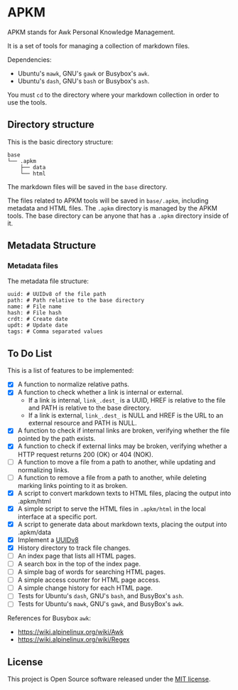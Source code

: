 APKM
======================================================

APKM stands for Awk Personal Knowledge Management.

It is a set of tools for managing a collection of markdown files.

Dependencies:

* Ubuntu's `mawk`, GNU's `gawk` or Busybox's `awk`.
* Ubuntu's `dash`, GNU's `bash` or Busybox's `ash`.

You must `cd` to the directory where your markdown collection in order to use the tools.

Directory structure
------------------------------------------------------

This is the basic directory structure:

```
base
└── .apkm
    ├── data
    └── html
```

The markdown files will be saved in the `base` directory.

The files related to APKM tools will be saved in `base/.apkm`, including metadata and HTML files. The `.apkm` directory is managed by the APKM tools. The base directory can be anyone that has a `.apkm` directory inside of it.

Metadata Structure
------------------------------------------------------

### Metadata files

The metadata file structure:

```
uuid: # UUIDv8 of the file path
path: # Path relative to the base directory
name: # File name
hash: # File hash
crdt: # Create date
updt: # Update date
tags: # Comma separated values
```

To Do List
------------------------------------------------------

This is a list of features to be implemented:

* [x] A function to normalize relative paths.
* [x] A function to check whether a link is internal or external.
    - If a link is internal, `link_.dest_` is a UUID, HREF is relative to the file and PATH is relative to the base directory.
    - If a link is external, `link_.dest_` is NULL and HREF is the URL to an external resource and PATH is NULL.
* [x] A function to check if internal links are broken, verifying whether the file pointed by the path exists.
* [x] A function to check if external links may be broken, verifying whether a HTTP request returns 200 (OK) or 404 (NOK).
* [ ] A function to move a file from a path to another, while updating and normalizing links.
* [ ] A function to remove a file from a path to another, while deleting marking links pointing to it as broken.
* [x] A script to convert markdown texts to HTML files, placing the output into .apkm/html
* [x] A simple script to serve the HTML files in `.apkm/html` in the local interface at a specific port.
* [x] A script to generate data about markdown texts, placing the output into .apkm/data
* [x] Implement a [UUIDv8](https://gist.github.com/fabiolimace/8821bb4635106122898a595e76102d3a)
* [x] History directory to track file changes.
* [ ] An index page that lists all HTML pages.
* [ ] A search box in the top of the index page.
* [ ] A simple bag of words for searching HTML pages.
* [ ] A simple access counter for HTML page access.
* [ ] A simple change history for each HTML page.
* [ ] Tests for Ubuntu's `dash`, GNU's `bash`, and BusyBox's `ash`.
* [ ] Tests for Ubuntu's `mawk`, GNU's `gawk`, and BusyBox's `awk`.

References for Busybox `awk`:

* https://wiki.alpinelinux.org/wiki/Awk
* https://wiki.alpinelinux.org/wiki/Regex

License
------------------------------------------------------

This project is Open Source software released under the [MIT license](https://opensource.org/licenses/MIT).

